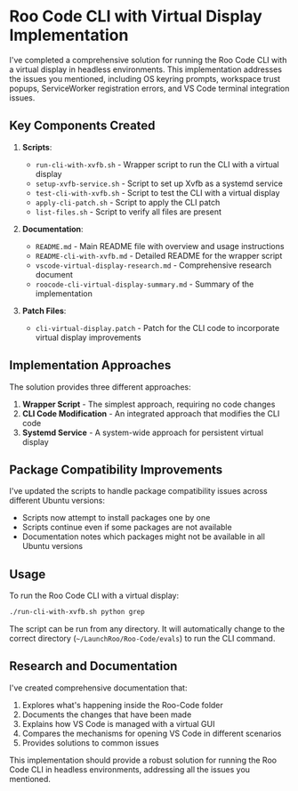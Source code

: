 # Roo Code CLI with Virtual Display Implementation

I've completed a comprehensive solution for running the Roo Code CLI with a virtual display in headless environments. This implementation addresses the issues you mentioned, including OS keyring prompts, workspace trust popups, ServiceWorker registration errors, and VS Code terminal integration issues.

## Key Components Created

1. **Scripts**:
   - `run-cli-with-xvfb.sh` - Wrapper script to run the CLI with a virtual display
   - `setup-xvfb-service.sh` - Script to set up Xvfb as a systemd service
   - `test-cli-with-xvfb.sh` - Script to test the CLI with a virtual display
   - `apply-cli-patch.sh` - Script to apply the CLI patch
   - `list-files.sh` - Script to verify all files are present

2. **Documentation**:
   - `README.md` - Main README file with overview and usage instructions
   - `README-cli-with-xvfb.md` - Detailed README for the wrapper script
   - `vscode-virtual-display-research.md` - Comprehensive research document
   - `roocode-cli-virtual-display-summary.md` - Summary of the implementation

3. **Patch Files**:
   - `cli-virtual-display.patch` - Patch for the CLI code to incorporate virtual display improvements

## Implementation Approaches

The solution provides three different approaches:

1. **Wrapper Script** - The simplest approach, requiring no code changes
2. **CLI Code Modification** - An integrated approach that modifies the CLI code
3. **Systemd Service** - A system-wide approach for persistent virtual display

## Package Compatibility Improvements

I've updated the scripts to handle package compatibility issues across different Ubuntu versions:

- Scripts now attempt to install packages one by one
- Scripts continue even if some packages are not available
- Documentation notes which packages might not be available in all Ubuntu versions

## Usage

To run the Roo Code CLI with a virtual display:

```bash
./run-cli-with-xvfb.sh python grep
```

The script can be run from any directory. It will automatically change to the correct directory (`~/LaunchRoo/Roo-Code/evals`) to run the CLI command.

## Research and Documentation

I've created comprehensive documentation that:

1. Explores what's happening inside the Roo-Code folder
2. Documents the changes that have been made
3. Explains how VS Code is managed with a virtual GUI
4. Compares the mechanisms for opening VS Code in different scenarios
5. Provides solutions to common issues

This implementation should provide a robust solution for running the Roo Code CLI in headless environments, addressing all the issues you mentioned.
